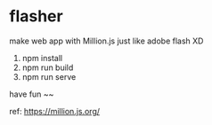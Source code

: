 # flasher
make web app with Million.js just like adobe flash XD

1. npm install
2. npm run build
3. npm run serve

have fun ~~

ref: https://million.js.org/
